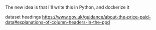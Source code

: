 The new idea is that I'll write this in Python, and dockerize it


dataset headings
https://www.gov.uk/guidance/about-the-price-paid-data#explanations-of-column-headers-in-the-ppd